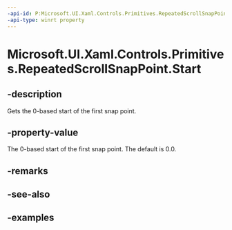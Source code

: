 ```yaml
---
-api-id: P:Microsoft.UI.Xaml.Controls.Primitives.RepeatedScrollSnapPoint.Start
-api-type: winrt property
---
```


# Microsoft.UI.Xaml.Controls.Primitives.RepeatedScrollSnapPoint.Start

<!--
public double Start { get; }
-->

## -description

Gets the 0-based start of the first snap point.

## -property-value

The 0-based start of the first snap point. The default is 0.0.

## -remarks

## -see-also

## -examples

